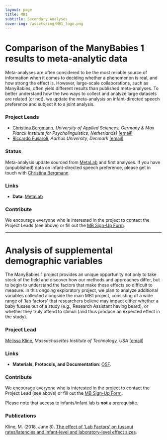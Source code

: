 ```yaml
---
layout: page
title: MB1
subtitle: Secondary Analyses
cover-img: /assets/img/MB1_logo.png
---
```


<!--
To-do:
- add information (+ pictures...), links etc.
-->

# Comparison of the ManyBabies 1 results to meta-analytic data
<!-- Description (300-word?) intro + method + result -->

Meta-analyses are often considered to be the most reliable source of information when it comes to deciding whether a phenomenon is real, and how strong the effect is. However, large-scale collaborations, such as ManyBabies, often yield different results than published meta-analyses. To better understand how the two ways to collect and analyze large datasets are related (or not), we update the meta-analysis on infant-directed speech preference and subject it to a joint analysis.


### Project Leads
* [Christina Bergmann](https://www.mpi.nl/people/bergmann-christina), *University of Applied Sciences, Germany & Max Planck Institute for Psycholinguistics, Netherlands)* [[email]](mailto:chbergma@gmail.com)
* [Riccardo Fusaroli](https://pure.au.dk/portal/en/persons/riccardo-fusaroli(3f72f2a1-e93a-4689-872c-c11c9703c1cc).html), *Aarhus University, Denmark* [[email]](mailto:fusaroli@cas.au.dk)

### Status
Meta-analysis update sourced from [MetaLab](http://metalab.stanford.edu/dataset/idspref.html) and first analyses. If you have (unpublished) data on infant-directed speech preference, please get in touch with [Christina Bergmann](mailto:chbergma@gmail.com).

### Links
* **Data**: [MetaLab](http://metalab.stanford.edu/dataset/idspref.html)

<!--
* **Materials, Protocols, and Documentation**: [MB1B-OSF](https://osf.io/zauhq/).
* **Data and code**: [MB1B-GitHub](https://github.com/manybabies/mb1b-analysis-public).
* **Listserv**: [join here](https://mailman.stanford.edu/mailman/listinfo/manybabies1).
-->

### Contribute
We encourage everyone who is interested in the project to contact the Project Leads (see above) or fill out the [MB Sign-Up Form]({{site.baseurl}}/get_involved/).

<!--
### Publications
**News release**: See also the news releases by
-->

***

# Analysis of supplemental demographic variables
The ManyBabies 1 project provides an unique opportunity not only to take stock of the field and discover how our methods and approaches differ, but to begin to understand the factors that make these effects so difficult to measure. In this ongoing exploratory project, we plan to analyze additional variables collected alongside the main MB1 project, consisting of a wide range of 'lab factors' that researchers believe may impact either whether a baby fusses out of a study (e.g., Research Assistant having beard), or whether they truly attend to stimuli (and thus produce an expected effect in the study).

### Project Lead
[Melissa Kline](https://osf.io/d5mks/), *Massachusettes Institute of Technology, USA* [[email]](mailto:mekline@mit.edu)

<!--### Status-->

### Links
* **Materials, Protocols, and Documentation**: [OSF](https://osf.io/ryzmb/).

### Contribute
We encourage everyone who is interested in the project to contact the Project Lead (see above) or fill out the [MB Sign-Up Form]({{site.baseurl}}/get_involved/).

Please note that access to infants/infant lab is **not** a prerequisite.

### Publications
Kline, M. (2018, June 8). [The effect of ‘Lab Factors’ on fussout rates/latencies and infant-level and laboratory-level effect sizes](https://osf.io/puxbg/).
